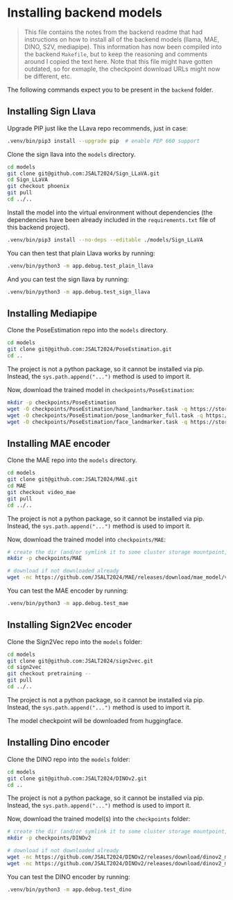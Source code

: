 # Installing backend models

> This file contains the notes from the backend readme that had instructions on how to install all of the backend models (llama, MAE, DINO, S2V, mediapipe). This information has now been compiled into the backend `Makefile`, but to keep the reasoning and comments around I copied the text here. Note that this file might have gotten outdated, so for exmaple, the checkpoint download URLs might now be different, etc.

The following commands expect you to be present in the `backend` folder.


## Installing Sign Llava

Upgrade PIP just like the LLava repo recommends, just in case:

```bash
.venv/bin/pip3 install --upgrade pip  # enable PEP 660 support
```

Clone the sign llava into the `models` directory.

```bash
cd models
git clone git@github.com:JSALT2024/Sign_LLaVA.git
cd Sign_LLaVA
git checkout phoenix
git pull
cd ../..
```

Install the model into the virtual environment without dependencies (the dependencies have been already included in the `requirements.txt` file of this backend project).

```bash
.venv/bin/pip3 install --no-deps --editable ./models/Sign_LLaVA
```

You can then test that plain Llava works by running:

```bash
.venv/bin/python3 -m app.debug.test_plain_llava
```

And you can test the sign llava by running:

```bash
.venv/bin/python3 -m app.debug.test_sign_llava
```


## Installing Mediapipe

Clone the PoseEstimation repo into the `models` directory.

```bash
cd models
git clone git@github.com:JSALT2024/PoseEstimation.git
cd ..
```

The project is not a python package, so it cannot be installed via pip. Instead, the `sys.path.append("...")` method is used to import it.

Now, download the trained model in `checkpoints/PoseEstimation`:

```bash
mkdir -p checkpoints/PoseEstimation
wget -O checkpoints/PoseEstimation/hand_landmarker.task -q https://storage.googleapis.com/mediapipe-models/hand_landmarker/hand_landmarker/float16/1/hand_landmarker.task
wget -O checkpoints/PoseEstimation/pose_landmarker_full.task -q https://storage.googleapis.com/mediapipe-models/pose_landmarker/pose_landmarker_full/float16/latest/pose_landmarker_full.task
wget -O checkpoints/PoseEstimation/face_landmarker.task -q https://storage.googleapis.com/mediapipe-models/face_landmarker/face_landmarker/float16/latest/face_landmarker.task
```


## Installing MAE encoder

Clone the MAE repo into the `models` directory.

```bash
cd models
git clone git@github.com:JSALT2024/MAE.git
cd MAE
git checkout video_mae
git pull
cd ../..
```

The project is not a python package, so it cannot be installed via pip. Instead, the `sys.path.append("...")` method is used to import it.

Now, download the trained model into `checkpoints/MAE`:

```bash
# create the dir (and/or symlink it to some cluster storage mountpoint, since theres going to be more data present here)
mkdir -p checkpoints/MAE

# download if not downloaded already
wget -nc https://github.com/JSALT2024/MAE/releases/download/mae_model/vit_base_16_16-07_21-52-12_checkpoint-440.pth -P checkpoints/MAE
```

You can test the MAE encoder by running:

```bash
.venv/bin/python3 -m app.debug.test_mae
```


## Installing Sign2Vec encoder

Clone the Sign2Vec repo into the `models` folder:

```bash
cd models
git clone git@github.com:JSALT2024/sign2vec.git
cd sign2vec
git checkout pretraining --
git pull
cd ../..
```

The project is not a python package, so it cannot be installed via pip. Instead, the `sys.path.append("...")` method is used to import it.

The model checkpoint will be downloaded from huggingface.


## Installing Dino encoder

Clone the DINO repo into the `models` folder:

```bash
cd models
git clone git@github.com:JSALT2024/DINOv2.git
cd ..
```

The project is not a python package, so it cannot be installed via pip. Instead, the `sys.path.append("...")` method is used to import it.

Now, download the trained model(s) into the `checkpoints` folder:

```bash
# create the dir (and/or symlink it to some cluster storage mountpoint, since theres going to be more data present here)
mkdir -p checkpoints/DINOv2

# download if not downloaded already
wget -nc https://github.com/JSALT2024/DINOv2/releases/download/dinov2_model/face_dinov2_vits14_reg_teacher_checkpoint.pth -P checkpoints/DINOv2
wget -nc https://github.com/JSALT2024/DINOv2/releases/download/dinov2_model/hand_dinov2_vits14_reg_teacher_checkpoint.pth -P checkpoints/DINOv2
```

You can test the DINO encoder by running:

```bash
.venv/bin/python3 -m app.debug.test_dino
```
